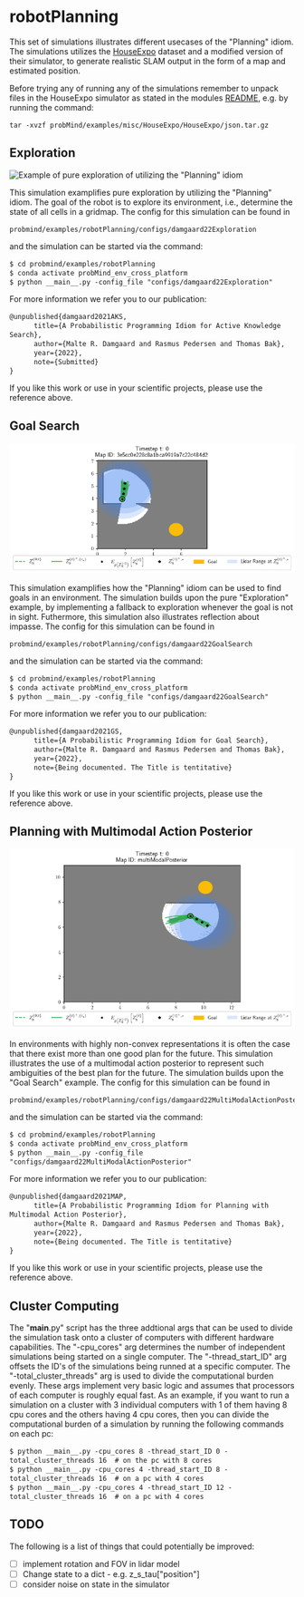 # robotPlanning
This set of simulations illustrates different usecases of the "Planning" idiom. The simulations utilizes the [HouseExpo](https://github.com/TeaganLi/HouseExpo) dataset and a modified version of their simulator, to generate realistic SLAM output in the form of a map and estimated position.

Before trying any of running any of the simulations remember to unpack files in the HouseExpo simulator as stated in the modules [README](https://github.com/damgaardmr/HouseExpo#getting-started), e.g. by running the command:
```
tar -xvzf probMind/examples/misc/HouseExpo/HouseExpo/json.tar.gz
```

## Exploration
![Example of pure exploration of utilizing the "Planning" idiom](Exploration.gif)

This simulation examplifies pure exploration by utilizing the "Planning" idiom. The goal of the robot is to explore its environment, i.e., determine the state of all cells in a gridmap. The config for this simulation can be found in 
```
probmind/examples/robotPlanning/configs/damgaard22Exploration
```
and the simulation can be started via the command:
```
$ cd probmind/examples/robotPlanning
$ conda activate probMind_env_cross_platform
$ python __main__.py -config_file "configs/damgaard22Exploration"
```
For more information we refer you to our publication:
```
@unpublished{damgaard2021AKS,
      title={A Probabilistic Programming Idiom for Active Knowledge Search}, 
      author={Malte R. Damgaard and Rasmus Pedersen and Thomas Bak},
      year={2022},
      note={Submitted}
}
```
If you like this work or use in your scientific projects, please use the reference above.

## Goal Search
![Example of searching for goals utilizing the "Planning" idiom](GoalSearch.gif)

This simulation examplifies how the "Planning" idiom can be used to find goals in an environment. The simulation builds upon the pure "Exploration" example, by implementing a fallback to exploration whenever the goal is not in sight. Futhermore, this simulation also illustrates reflection about impasse. The config for this simulation can be found in 
```
probmind/examples/robotPlanning/configs/damgaard22GoalSearch
```
and the simulation can be started via the command:
```
$ cd probmind/examples/robotPlanning
$ conda activate probMind_env_cross_platform
$ python __main__.py -config_file "configs/damgaard22GoalSearch"
```
For more information we refer you to our publication:
```
@unpublished{damgaard2021GS,
      title={A Probabilistic Programming Idiom for Goal Search},  
      author={Malte R. Damgaard and Rasmus Pedersen and Thomas Bak},
      year={2022},
      note={Being documented. The Title is tentitative}
}
```
If you like this work or use in your scientific projects, please use the reference above.


## Planning with Multimodal Action Posterior
![This is an example of a simulation](MultiModalActionPosterior1.gif)

In environments with highly non-convex representations it is often the case that there exist more than one good plan for the future. This simulation illustrates the use of a multimodal action posterior to represent such ambiguities of the best plan for the future. The simulation builds upon the "Goal Search" example.
The config for this simulation can be found in 
```
probmind/examples/robotPlanning/configs/damgaard22MultiModalActionPosterior
```
and the simulation can be started via the command:
```
$ cd probmind/examples/robotPlanning
$ conda activate probMind_env_cross_platform
$ python __main__.py -config_file "configs/damgaard22MultiModalActionPosterior"
```
For more information we refer you to our publication:
```
@unpublished{damgaard2021MAP,
      title={A Probabilistic Programming Idiom for Planning with Multimodal Action Posterior},  
      author={Malte R. Damgaard and Rasmus Pedersen and Thomas Bak},
      year={2022},
      note={Being documented. The Title is tentitative}
}
```
If you like this work or use in your scientific projects, please use the reference above.


## Cluster Computing
The "__main__.py" script has the three addtional args that can be used to divide the simulation task onto a cluster of computers with different hardware capabilities. The "-cpu_cores" arg determines the number of independent simulations being started on a single computer. The "-thread_start_ID" arg offsets the ID's of the simulations being runned at a specific computer. The "-total_cluster_threads" arg is used to divide the computational burden evenly. These args implement very basic logic and assumes that processors of each computer is roughly equal fast. As an example, if you want to run a simulation on a cluster with 3 individual computers with 1 of them having 8 cpu cores and the others having 4 cpu cores, then you can divide the computational burden of a simulation by running the following commands on each pc:
```
$ python __main__.py -cpu_cores 8 -thread_start_ID 0 -total_cluster_threads 16  # on the pc with 8 cores
$ python __main__.py -cpu_cores 4 -thread_start_ID 8 -total_cluster_threads 16  # on a pc with 4 cores
$ python __main__.py -cpu_cores 4 -thread_start_ID 12 -total_cluster_threads 16  # on a pc with 4 cores
```


## TODO
The following is a list of things that could potentially be improved:
- [ ] implement rotation and FOV in lidar model
- [ ] Change state to a dict - e.g. z_s_tau["position"]
- [ ] consider noise on state in the simulator